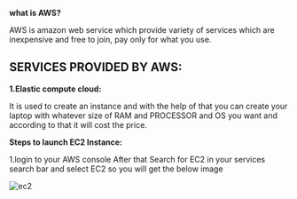 **what is AWS?**

AWS is amazon web service which provide variety of services which are inexpensive and free to join, pay only for what you use.

**SERVICES PROVIDED BY AWS:**
-----------

**1.Elastic compute cloud:**

It is used to create an instance and with the help of that you can create your laptop with whatever size of RAM and PROCESSOR and OS you want and according to that it will cost the price.

**Steps to launch EC2 Instance:**

1.login to your AWS console After that Search for EC2 in your services search bar and select EC2 so you will get the below image

![ec2](https://user-images.githubusercontent.com/64422457/80917018-f473a400-8d79-11ea-9238-13f2e0579ef8.png)




